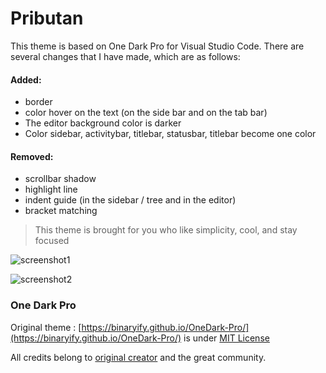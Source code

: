 # Pributan

This theme is based on One Dark Pro for Visual Studio Code. There are several changes that I have made, which are as follows:

#### Added:
* border
* color hover on the text (on the side bar and on the tab bar)
* The editor background color is darker
* Color sidebar, activitybar, titlebar, statusbar, titlebar become one color

#### Removed:
* scrollbar shadow
* highlight line
* indent guide (in the sidebar / tree and in the editor)
* bracket matching

> This theme is brought for you who like simplicity, cool, and stay focused

![screenshot1](https://raw.githubusercontent.com/pributan/Pributan/master/image/screenshot-min.png)

![screenshot2](https://raw.githubusercontent.com/pributan/Pributan/master/image/screenshot.png)

### One Dark Pro
Original theme : [https://binaryify.github.io/OneDark-Pro/](https://binaryify.github.io/OneDark-Pro/) is under [MIT License](https://github.com/Binaryify/OneDark-Pro/blob/master/LICENSE.txt)

All credits belong to [original creator](https://github.com/Binaryify) and the great community.
